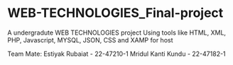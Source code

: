 # WEB-TECHNOLOGIES_Final-project
A undergradute WEB TECHNOLOGIES project Using  tools like HTML, XML, PHP, Javascript, MYSQL, JSON, CSS and XAMP for host 

Team Mate:
Estiyak Rubaiat - 22-47210-1
Mridul Kanti Kundu - 22-47182-1
